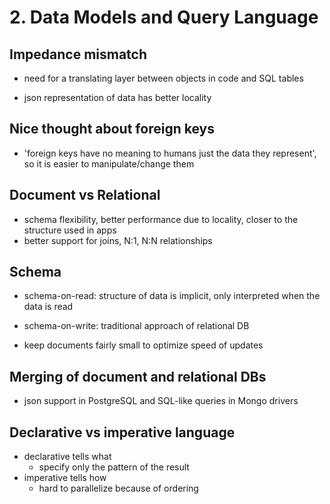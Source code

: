 # 2. Data Models and Query Language

## Impedance mismatch
- need for a translating layer between objects in code and SQL tables

- json representation of data has better locality

## Nice thought about foreign keys
- 'foreign keys have no meaning to humans just the data they represent', so it is easier to manipulate/change them

## Document vs Relational
- schema flexibility, better performance due to locality, closer to the structure used in apps
- better support for joins, N:1, N:N relationships

## Schema
- schema-on-read: structure of data is implicit, only interpreted when the data is read
- schema-on-write: traditional approach of relational DB

- keep documents fairly small to optimize speed of updates

## Merging of document and relational DBs
- json support in PostgreSQL and SQL-like queries in Mongo drivers

## Declarative vs imperative language
- declarative tells what
  - specify only the pattern of the result
- imperative tells how
  - hard to parallelize because of ordering
